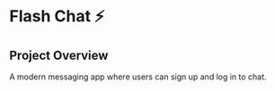 # Flash Chat ⚡️

## Project Overview

A modern messaging app where users can sign up and log in to chat.
